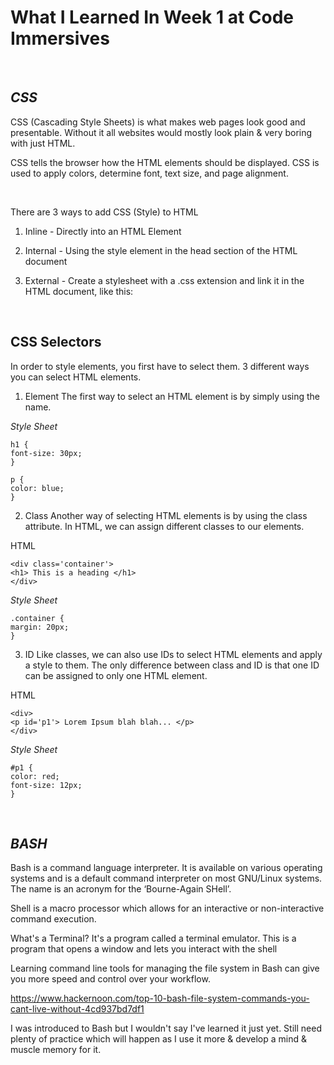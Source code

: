 
# What I Learned In Week 1 at Code Immersives

&nbsp;

## *CSS*


CSS (Cascading Style Sheets) is what makes web pages look good and presentable. Without it all websites would mostly look plain & very boring with just HTML.

CSS tells the browser how the HTML elements should be displayed. CSS is used to apply colors, determine font, text size, and page alignment.

&nbsp;

There are 3 ways to add CSS (Style) to HTML

1. Inline - Directly into an HTML Element
2. Internal - Using the style element in the head section of the HTML document
3. External - Create a stylesheet with a .css extension and link it in the HTML document, like this:


    <link rel="stylesheet" href="style.css"> 

&nbsp;

## CSS Selectors
In order to style elements, you first have to select them. 3 different ways you can select HTML elements.

1. Element
The first way to select an HTML element is by simply using the name.

*Style Sheet*

    h1 {  
    font-size: 30px;
    }  

    p {  
    color: blue;
    }

2. Class
Another way of selecting HTML elements is by using the class attribute. In HTML, we can assign different classes to our elements.

HTML

    <div class='container'>  
    <h1> This is a heading </h1>  
    </div>


*Style Sheet*

    .container {  
    margin: 20px;  
    }

3. ID
Like classes, we can also use IDs to select HTML elements and apply a style to them. The only difference between class and ID is that one ID can be assigned to only one HTML element.

HTML

    <div>  
    <p id='p1'> Lorem Ipsum blah blah... </p>  
    </div>


*Style Sheet*

    #p1 {  
    color: red;  
    font-size: 12px;  
    }


&nbsp;

## *BASH*

Bash is a command language interpreter. It is available on various operating systems and is a default command interpreter on most GNU/Linux systems. The name is an acronym for the ‘Bourne-Again SHell’.

Shell is a macro processor which allows for an interactive or non-interactive command execution.

What's a Terminal?
It's a program called a terminal emulator. This is a program that opens a window and lets you interact with the shell

Learning command line tools for managing the file system in Bash can give you more speed and control over your workflow.

https://www.hackernoon.com/top-10-bash-file-system-commands-you-cant-live-without-4cd937bd7df1

I was introduced to Bash but I wouldn't say I've learned it just yet. Still need plenty of practice which will happen as I use it more & develop a mind & muscle memory for it.


